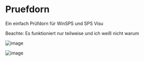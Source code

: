# Pruefdorn
Ein einfach Prüfdorn für WinSPS und SPS Visu

Beachte: Es funktioniert nur teilweise und ich weiß nicht warum

![image](https://user-images.githubusercontent.com/122927273/212995794-5daf525d-da1b-44c6-afd9-9ae67b41a2f6.png)

![image](https://user-images.githubusercontent.com/122927273/212995842-83a1b861-e3b7-4107-9fd9-225798fb7664.png)

